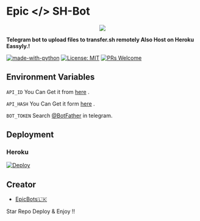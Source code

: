 # Epic </> SH-Bot

<p align="center"><img src="https://telegra.ph/file/2429294ae970160bb9b07.mp4"></p>


<b>Telegram bot to upload files to transfer.sh remotely Also Host on Heroku Eassyly.!</b>



[![made-with-python](https://img.shields.io/badge/Made%20with-Python-1f425f.svg)](https://www.python.org/)
[![License: MIT](https://img.shields.io/badge/License-MIT-yellow.svg)](https://opensource.org/licenses/MIT)
[![PRs Welcome](https://img.shields.io/badge/PRs-welcome-brightgreen.svg?style=flat-square)](http://makeapullrequest.com)


## Environment Variables


`API_ID` You Can Get it from [here](https://my.telegram.org/) .

`API_HASH` You Can Get it form [here](https://my.telegram.org/) .

`BOT_TOKEN` Search [@BotFather](https://t.me/botfather) in telegram.

## Deployment 

### Heroku

[![Deploy](https://www.herokucdn.com/deploy/button.svg)](https://heroku.com/deploy?template=https://github.com/EpicBotSl/Transfer.Sh-Bot)




## Creator

- [EpicBots🇱🇰](https://github.com/EpicBotSl)


Star Repo Deploy & Enjoy !!

